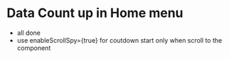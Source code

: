 # Data Count up in Home menu

- all done
- use enableScrollSpy={true} for coutdown start only when scroll to the component
